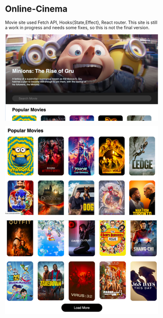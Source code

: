 # Online-Cinema
Movie site used Fetch API, Hooks{State,Effect}, React router.
This site is still a work in progress and needs some fixes, so this is not the final version.

![](popular%20movie.png)

![](main%20page.png)

![](load%20more.png)


